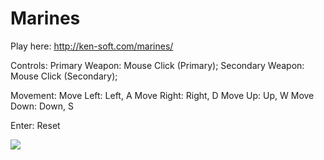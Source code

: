 Marines
=================

Play here: http://ken-soft.com/marines/

Controls:
Primary Weapon: Mouse Click (Primary);
Secondary Weapon: Mouse Click (Secondary);

Movement:
Move Left: Left, A
Move Right: Right, D
Move Up: Up, W
Move Down: Down, S

Enter: Reset

<img src="https://raw.github.com/kennycason/marines/master/img/screenshots/screenshot1.png"/>
